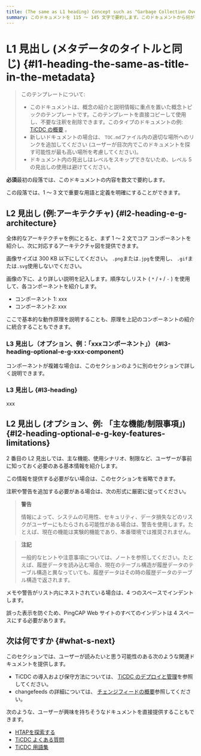 ```yaml
---
title: (The same as L1 heading) Concept such as "Garbage Collection Overview" in 59 characters or less. Include the keywords of this document. Test title here https://moz.com/learn/seo/title-tag
summary: このドキュメントを 115 ～ 145 文字で要約します。このドキュメントから何が得られるかをユーザーに伝える SEO に適した動詞で始めます。たとえば、「TiDB データベースをすぐに使い始める方法を学ぶ」などです。導入段落で記事の意図を説明している場合は、長さを調整してここで使用できます。
---
```


# L1 見出し (メタデータのタイトルと同じ) {#l1-heading-the-same-as-title-in-the-metadata}

> このテンプレートについて:
>
> -   このドキュメントは、概念の紹介と説明情報に重点を置いた概念トピックのテンプレートです。このテンプレートを直接コピーして使用し、不要な注釈を削除できます。このタイプのドキュメントの例: [TiCDC の概要](/ticdc/ticdc-overview.md) 。
> -   新しいドキュメントの場合は、 `TOC.md`ファイル内の適切な場所へのリンクを追加してください (ユーザーが目次内でこのドキュメントを探す可能性が最も高い場所を考慮してください)。
> -   ドキュメント内の見出しはレベルをスキップできないため、レベル 5 の見出しの使用は避けてください。

**必須**最初の段落では、このドキュメントの内容を数文で要約します。

この段落では、1 ～ 3 文で重要な用語と定義を明確にすることができます。

## L2 見出し (例:アーキテクチャ) {#l2-heading-e-g-architecture}

全体的なアーキテクチャを例にとると、まず 1 ～ 2 文でコア コンポーネントを紹介し、次に対応するアーキテクチャ図を提供できます。

<!--  ![Architecture](/path/to/image)  -->

画像サイズは 300 KB 以下にしてください。 `.png`または`.jpg`を使用し、 `.gif`または`.svg`使用しないでください。

画像の下に、より詳しい説明を記入します。順序なしリスト ( `*` / `+` / `-` ) を使用して、各コンポーネントを紹介します。

-   コンポーネント 1: xxx
-   コンポーネント2: xxx

ここで基本的な動作原理を説明することも、原理を上記のコンポーネントの紹介に統合することもできます。

### L3 見出し（オプション、例：「xxxコンポーネント」） {#l3-heading-optional-e-g-xxx-component}

コンポーネントが複雑な場合は、このセクションのように別のセクションで詳しく説明できます。

### L3 見出し {#l3-heading}

xxx

## L2 見出し (オプション、例: 「主な機能/制限事項」) {#l2-heading-optional-e-g-key-features-limitations}

2 番目の L2 見出しでは、主な機能、使用シナリオ、制限など、ユーザーが事前に知っておく必要のある基本情報を紹介します。

この情報を提供する必要がない場合は、このセクションを省略できます。

注釈や警告を追加する必要がある場合は、次の形式に厳密に従ってください。

> **警告**
>
> 情報によって、システムの可用性、セキュリティ、データ損失などのリスクがユーザーにもたらされる可能性がある場合は、警告を使用します。たとえば、現在の機能は実験的機能であり、本番環境では推奨されません。

> **注記**
>
> 一般的なヒントや注意事項については、ノートを参照してください。たとえば、履歴データを読み込む場合、現在のテーブル構造が履歴データのテーブル構造と異なっていても、履歴データはその時の履歴データのテーブル構造で返されます。

メモや警告がリスト内にネストされている場合は、4 つのスペースでインデントします。

誤った表示を防ぐため、PingCAP Web サイトのすべてのインデントは 4 スペースにする必要があります。

## 次は何ですか {#what-s-next}

このセクションでは、ユーザーが読みたいと思う可能性のある次のような関連ドキュメントを提供します。

-   TiCDC の導入および保守方法については、 [TiCDC のデプロイと管理](/ticdc/deploy-ticdc.md)を参照してください。
-   changefeeds の詳細については、 [チェンジフィードの概要](/ticdc/ticdc-changefeed-overview.md)参照してください。

次のような、ユーザーが興味を持ちそうなドキュメントを直接提供することもできます。

-   [HTAPを探索する](/explore-htap.md)
-   [TiCDC よくある質問](/ticdc/ticdc-faq.md)
-   [TiCDC 用語集](/ticdc/ticdc-glossary.md)

